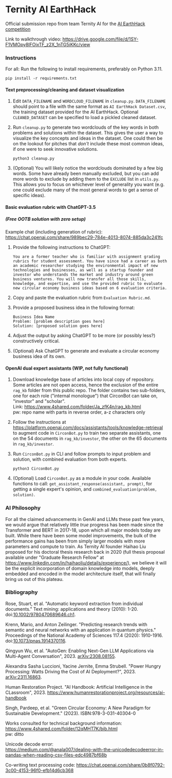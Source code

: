 # Ternity AI EarthHack
Official submission repo from team Ternity AI for the [AI EarthHack competition](genaicompetition.com)

Link to walkthrough video: https://drive.google.com/file/d/1SY-F1VMOpy8lFOixTF_z2X_1nTG5iKKc/view

### Instructions

For all: Run the following to install requirements, preferably on Python 3.11.

   ``` pip install -r requirements.txt ```

#### Text preprocessing/cleaning and dataset visualization

1. Edit `DATA_FILENAME` and `WORDCLOUD_FILENAME` in `cleanup.py`. `DATA_FILENAME` should point to a file with the same format as `AI EarthHack Dataset.csv`, the training dataset provided for the AI EarthHack. Optional `CLEANED_DATASET` can be specified to load a pickled cleaned dataset.

2. Run `cleanup.py` to generate two wordclouds of the key words in both problems and solutions within the dataset. This gives the user a way to visualize the key concepts and ideas in the dataset. One could then be on the lookout for pitches that _don't_ include these most common ideas, if one were to seek innovative solutions.

   ``` python3 cleanup.py ```

3. (Optional) You will likely notice the wordclouds dominated by a few big words. Some have already been manually excluded, but you can add more words to exclude by adding them to the `EXCLUDE` list in `utils.py`. This allows you to focus on whichever level of generality you want (e.g. one could exclude many of the most general words to get a sense of specific ideas).

#### Basic evaluation rubric with ChatGPT-3.5
##### (Free OOTB solution with zero setup)

Example chat (including generation of rubric): https://chat.openai.com/share/989bec29-784e-4013-8074-885da3c241fc

1. Provide the following instructions to ChatGPT:

   ```You are a former teacher who is familiar with assignment grading rubrics for student assessment. You have since had a career as both an academic researcher studying the environmental impact of new technologies and businesses, as well as a startup founder and investor who understands the market and industry around green business ventures. You will now transfer all those skills, knowledge, and expertise, and use the provided rubric to evaluate new circular economy business ideas based on 6 evaluation criteria.```

2. Copy and paste the evaluation rubric from `Evaluation Rubric.md`.
   
3. Provide a proposed business idea in the following format:

   ```
   Business Idea Name
   Problem: [problem description goes here]
   Solution: [proposed solution goes here]
   ```
4. Adjust the output by asking ChatGPT to be more (or possibly less?) constructively critical.
   
5. (Optional) Ask ChatGPT to generate and evaluate a circular economy business idea of its own.

#### OpenAI dual expert assistants (WIP, not fully functional)

1. Download knowledge base of articles into local copy of repository.
   Some articles are not open access, hence the exclusion of the entire `rag_kb` folder from this public repo. The folder contains two sub-folders, one for each role ("internal monologue") that CirconBot can take on, "investor" and "scholar".<br/>
   Link: https://www.4shared.com/folder/Ja_zfK4n/rag_kb.html<br/>
   pw: repo name with parts in reverse order, a-z characters only

2. Follow the instructions at https://platform.openai.com/docs/assistants/tools/knowledge-retrieval to augment code in `CirconBot.py` to train two separate assistants, one on the 54 documents in `rag_kb/investor`, the other on the 65 documents in `rag_kb/investor`.

3. Run `CirconBot.py` in CLI and follow prompts to input problem and solution, with combined evaluation from both experts.
   
   ``` python3 CirconBot.py ```

4. (Optional) Load `CirconBot.py` as a module in your code. Available functions to call: `get_assistant_response(assistant, prompt)`, for getting a single expert's opinion, and `combined_evaluation(problem, solution)`.

### AI Philosophy
For all the claimed advancements in GenAI and LLMs these past few years, we would argue that relatively little _true_ progress has been made since the Transformer and BERT in 2017-18, upon which all major models today are built. While there have been some model improvements, the bulk of the performance gains has been from simply larger models with more parameters and compute to train. As Ternity AI founder Haihao Liu proposed for his doctoral thesis research back in 2020 (full thesis proposal available under "Graduate Research Fellow" at https://www.linkedin.com/in/haihaoliu/details/experience/), we believe it will be the explicit incorporation of domain knowledge into models, deeply embedded and encoded in the model architecture itself, that will finally bring us out of this plateau.

### Bibliography

Rose, Stuart, et al. "Automatic keyword extraction from individual documents." Text mining: applications and theory (2010): 1-20. doi:[10.1002/9780470689646.ch1](https://doi.org/10.1002/9780470689646.ch1).

Krenn, Mario, and Anton Zeilinger. "Predicting research trends with semantic and neural networks with an application in quantum physics." Proceedings of the National Academy of Sciences 117.4 (2020): 1910-1916. doi:[10.1073/pnas.1914370116](https://doi.org/10.1073/pnas.1914370116).

Qingyun Wu, et al. "AutoGen: Enabling Next-Gen LLM Applications via Multi-Agent Conversation", 2023. [arXiv:2308.08155](https://arxiv.org/abs/2308.08155).

Alexandra Sasha Luccioni, Yacine Jernite, Emma Strubell. "Power Hungry Processing: Watts Driving the Cost of AI Deployment?", 2023. [arXiv:2311.16863](https://arxiv.org/abs/2311.16863).

Human Restoration Project. "AI Handbook: Artificial Intelligence in the CLassroom", 2023. https://www.humanrestorationproject.org/resources/ai-handbook

Singh, Pardeep, et al. "Green Circular Economy: A New Paradigm for Sustainable Development." (2023). ISBN:978-3-031-40304-0

Works consulted for technical background information:<br/>
https://www.4shared.com/folder/12qMHT7K/bib.html<br/>
pw: ditto

Unicode decode error:<br/>
https://medium.com/@anala007/dealing-with-the-unicodedecodeerror-in-pandas-when-reading-csv-files-edc4987bf68b

Co-writing text processing code:
https://chat.openai.com/share/0b8f0792-3c00-4153-96f0-efb14d6cb368
